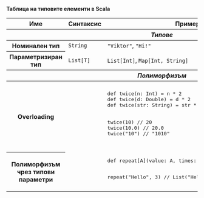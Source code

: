 **Таблица на типовите елементи в Scala**

<table>
	<thead>
		<tr>
			<th>Име</th>
			<th>Синтаксис</th>
			<th>Пример</th>
			<th>Бележки</th>
		</tr>
   		</thead>		
	<tbody>
		<tr>
			<th colspan="4"><i>Типове</i></th>
		</tr>
	</tbody>
	<tbody>
		<tr>
			<th>Номинален тип</th>
			<td><code>String</code></td>
			<td><code>"Viktor"</code>, <code>"Hi!"</code></td>
			<td></td>
		</tr>
		<tr>
			<th>Параметризиран тип</th>
			<td><code>List[T]</code></td>
			<td><code>List[Int]</code>, <code>Map[Int, String]</code></td>
			<td></td>
		</tr>
	</tbody>
    <tbody>
		<tr>
			<th colspan="4"><i>Полиморфизъм</i></th>
		</tr>
	</tbody>
    <tbody>
		<tr>
			<th>Overloading</th>
			<td></td>
			<td>
                <pre class="sourceCode scala">
def twice(n: Int) = n * 2
def twice(d: Double) = d * 2
def twice(str: String) = str * 2
<br/>
twice(10) // 20
twice(10.0) // 20.0
twice("10") // "1010"
                </pre>
            </td>
			<td>Функциите имат еднакво име, но се различават по броя, наредбата или типа на параметрите.</td>
		</tr>
		<tr>
			<th>Полиморфизъм чрез типови параметри</th>
			<td></td>
			<td>
<pre>
def repeat[A](value: A, times: Int): List[A]

repeat("Hello", 3) // List("Hello", "Hello", "Hello")
</pre>
            </td>
			<td></td>
		</tr>
	</tbody>
</table>
